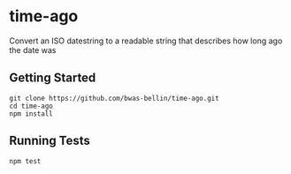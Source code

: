 # time-ago
Convert an ISO datestring to a readable string that describes how long ago the date was

## Getting Started

```
git clone https://github.com/bwas-bellin/time-ago.git
cd time-ago
npm install
```

## Running Tests
```
npm test
```